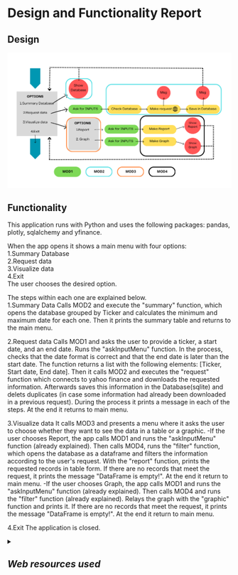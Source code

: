 # Design and Functionality Report

## Design

<p align="center"><img src="./images/AppDesign.png" width="1000"></p>

## Functionality
This application runs with Python and uses the following packages: pandas, plotly, sqlalchemy and yfinance.

When the app opens it shows a main menu with four options:<br>
1.Summary Database<br>
2.Request data<br>
3.Visualize data<br>
4.Exit<br>
The user chooses the desired option.

The steps within each one are explained below.
<br>
1.Summary Data
Calls MOD2 and execute the "summary" function, which opens the database grouped by Ticker and calculates the minimum and maximum date for each one. Then it prints the summary table and returns to the main menu.

2.Request data
Calls MOD1 and asks the user to provide a ticker, a start date, and an end date. Runs the "askInputMenu" function. In the process, checks that the date format is correct and that the end date is later than the start date. The function returns a list with the following elements: [Ticker, Start date, End date].
Then it calls MOD2 and executes the "request" function which connects to yahoo finance and downloads the requested information. Afterwards saves this information in the Database(sqlite) and delets duplicates (in case some information had already been downloaded in a previous request). During the process it prints a message in each of the steps. At the end it returns to main menu.

3.Visualize data
It calls MOD3 and presents a menu where it asks the user to choose whether they want to see the data in a table or a graphic.
-If the user chooses Report, the app calls MOD1 and runs the "askInputMenu" function (already explained).
Then calls MOD4, runs the "filter" function, which opens the database as a dataframe and filters the information according to the user's request. With the "report" function, prints the requested records in table form. If there are no records that meet the request, it prints the message "DataFrame is empty!". At the end it return to main menu.
-If the user chooses Graph, the app calls MOD1 and runs the "askInputMenu" function (already explained). Then calls MOD4 and runs the "filter" function (already explained). Relays the graph with the "graphic" function and prints it. If there are no records that meet the request, it prints the message "DataFrame is empty!". At the end it return to main menu.

4.Exit
The application is closed.
<details>
  
<summary> <h2><i>Web resources used</i></h2>  </summary>
  
## Links
Flow Chart Design https://www.canva.com/online-whiteboard/flowcharts/  
Yahoo Finance Tickers list https://investexcel.net/all-yahoo-finance-stock-tickers/  
Yahoo Finance https://finance.yahoo.com/trending-tickers/  
Yahoo Finance API Documentation https://pypi.org/project/yfinance/  
</details>

